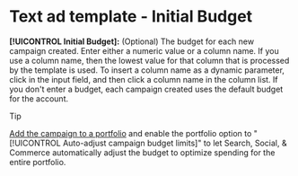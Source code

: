 # Text ad template - Initial Budget

**[!UICONTROL Initial Budget]:** (Optional) The budget for each new campaign created. Enter either a numeric value or a column name. If you use a column name, then the lowest value for that column that is processed by the template is used. To insert a column name as a dynamic parameter, click in the input field, and then click a column name in the column list. If you don't enter a budget, each campaign created uses the default budget for the account.

>[!TIP]
>
>[Add the campaign to a portfolio](/help/search-social-commerce/campaign-management/campaign-assign-to-portfolio.md) and enable the portfolio option to "[!UICONTROL Auto-adjust campaign budget limits]" to let Search, Social, & Commerce automatically adjust the budget to optimize spending for the entire portfolio.
